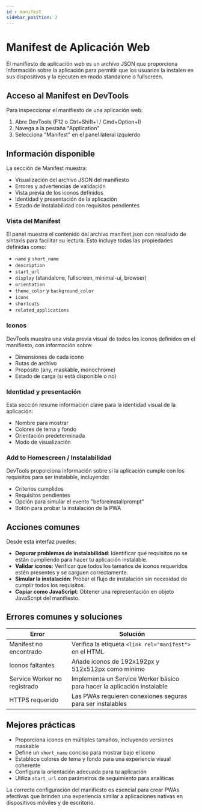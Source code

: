 ```yaml
---
id : manifest
sidebar_position: 2
---
```


# Manifest de Aplicación Web

El manifiesto de aplicación web es un archivo JSON que proporciona información sobre la aplicación para permitir que los usuarios la instalen en sus dispositivos y la ejecuten en modo standalone o fullscreen.

## Acceso al Manifest en DevTools

Para inspeccionar el manifiesto de una aplicación web:

1. Abre DevTools (F12 o Ctrl+Shift+I / Cmd+Option+I)
2. Navega a la pestaña "Application"
3. Selecciona "Manifest" en el panel lateral izquierdo

## Información disponible

La sección de Manifest muestra:

- Visualización del archivo JSON del manifiesto
- Errores y advertencias de validación
- Vista previa de los iconos definidos
- Identidad y presentación de la aplicación
- Estado de instalabilidad con requisitos pendientes

### Vista del Manifest

El panel muestra el contenido del archivo manifest.json con resaltado de sintaxis para facilitar su lectura. Esto incluye todas las propiedades definidas como:

- `name` y `short_name`
- `description`
- `start_url`
- `display` (standalone, fullscreen, minimal-ui, browser)
- `orientation`
- `theme_color` y `background_color`
- `icons`
- `shortcuts`
- `related_applications`

### Iconos

DevTools muestra una vista previa visual de todos los iconos definidos en el manifiesto, con información sobre:

- Dimensiones de cada icono
- Rutas de archivo
- Propósito (any, maskable, monochrome)
- Estado de carga (si está disponible o no)

### Identidad y presentación

Esta sección resume información clave para la identidad visual de la aplicación:

- Nombre para mostrar
- Colores de tema y fondo
- Orientación predeterminada
- Modo de visualización

### Add to Homescreen / Instalabilidad

DevTools proporciona información sobre si la aplicación cumple con los requisitos para ser instalable, incluyendo:

- Criterios cumplidos
- Requisitos pendientes
- Opción para simular el evento "beforeinstallprompt"
- Botón para probar la instalación de la PWA

## Acciones comunes

Desde esta interfaz puedes:

- **Depurar problemas de instalabilidad**: Identificar qué requisitos no se están cumpliendo para hacer tu aplicación instalable.
- **Validar iconos**: Verificar que todos los tamaños de iconos requeridos estén presentes y se carguen correctamente.
- **Simular la instalación**: Probar el flujo de instalación sin necesidad de cumplir todos los requisitos.
- **Copiar como JavaScript**: Obtener una representación en objeto JavaScript del manifiesto.

## Errores comunes y soluciones

| Error | Solución |
|-------|----------|
| Manifest no encontrado | Verifica la etiqueta `<link rel="manifest">` en el HTML |
| Iconos faltantes | Añade iconos de 192x192px y 512x512px como mínimo |
| Service Worker no registrado | Implementa un Service Worker básico para hacer la aplicación instalable |
| HTTPS requerido | Las PWAs requieren conexiones seguras para ser instalables |

## Mejores prácticas

- Proporciona iconos en múltiples tamaños, incluyendo versiones maskable
- Define un `short_name` conciso para mostrar bajo el icono
- Establece colores de tema y fondo para una experiencia visual coherente
- Configura la orientación adecuada para tu aplicación
- Utiliza `start_url` con parámetros de seguimiento para analíticas

La correcta configuración del manifiesto es esencial para crear PWAs efectivas que brinden una experiencia similar a aplicaciones nativas en dispositivos móviles y de escritorio.